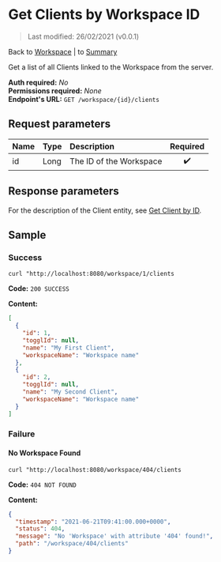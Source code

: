 # Get Clients by Workspace ID

> Last modified: 26/02/2021 (v0.0.1)

Back to [Workspace](../Workspace.md) | to [Summary](../../README.md)

Get a list of all Clients linked to the Workspace from the server.

**Auth required:** _No_  
**Permissions required:** _None_  
**Endpoint's URL:** `GET /workspace/{id}/clients`

## Request parameters

| Name | Type | Description | Required |
|:--|:--|:--|:--:|
| id | Long | The ID of the Workspace | ✔️ |

## Response parameters

For the description of the Client entity, see [Get Client by ID](../Client/Get-Client-by-ID.md).

## Sample

### Success

```shell
curl "http://localhost:8080/workspace/1/clients
```

**Code:** `200 SUCCESS`

**Content:**

```json
[
  {
    "id": 1,
    "togglId": null,
    "name": "My First Client",
    "workspaceName": "Workspace name"
  },
  {
    "id": 2,
    "togglId": null,
    "name": "My Second Client",
    "workspaceName": "Workspace name"
  }
]
```

### Failure

#### No Workspace Found

```shell
curl "http://localhost:8080/workspace/404/clients
```

**Code:** `404 NOT FOUND`

**Content:**

```json
{
  "timestamp": "2021-06-21T09:41:00.000+0000",
  "status": 404,
  "message": "No 'Workspace' with attribute '404' found!",
  "path": "/workspace/404/clients"
}
```